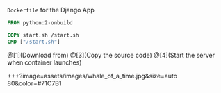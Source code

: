 <span class="gold">`Dockerfile`</span> for the Django App
<br>



```Dockerfile
FROM python:2-onbuild

COPY start.sh /start.sh
CMD ["/start.sh"]
```

@[1](Download from)
@[3](Copy the source code)
@[4](Start the server when container launches)

+++?image=assets/images/whale_of_a_time.jpg&size=auto 80&color=#71C7B1
